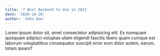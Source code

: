 ```yaml
---
title: '7 Best Backend to Use in 2021'
date: '2020-10-20'
author: 'John Doe'
---
```


Lorem ipsum dolor sit, amet consectetur adipisicing elit. Ex numquam quisquam adipisci voluptas ullam eligendi fascilis libero quam cumque est laborum voluptatibus consequatur suscipit error eum dolor autem, earum, totam ipsam?
